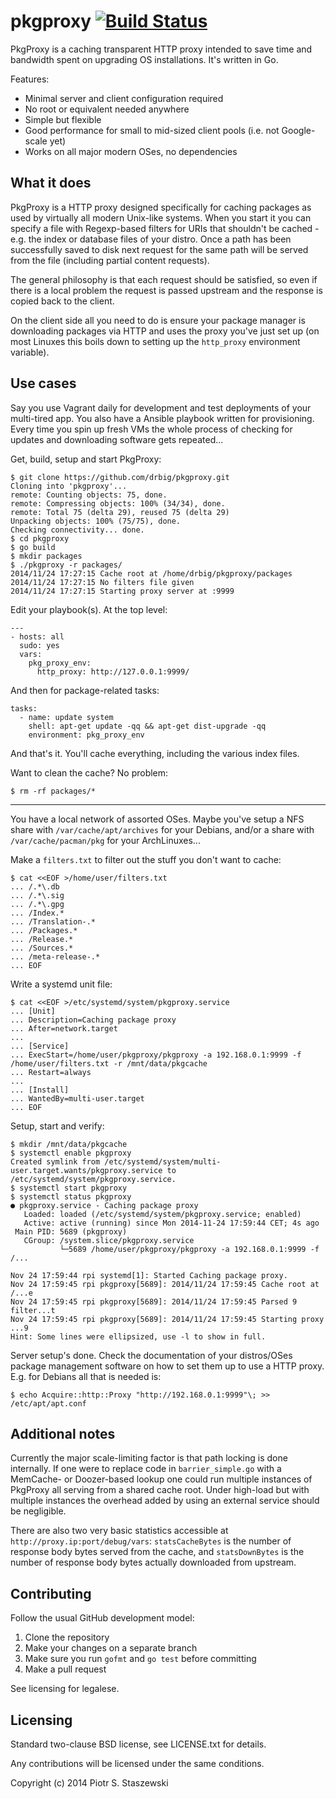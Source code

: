 # pkgproxy [![Build Status](https://travis-ci.org/drbig/pkgproxy.svg)](https://travis-ci.org/drbig/pkgproxy)

PkgProxy is a caching transparent HTTP proxy intended to save time and bandwidth spent on upgrading OS installations. It's written in Go.

Features:

- Minimal server and client configuration required
- No root or equivalent needed anywhere
- Simple but flexible
- Good performance for small to mid-sized client pools (i.e. not Google-scale yet)
- Works on all major modern OSes, no dependencies

## What it does

PkgProxy is a HTTP proxy designed specifically for caching packages as used by virtually all modern Unix-like systems. When you start it you can specify a file with Regexp-based filters for URIs that shouldn't be cached - e.g. the index or database files of your distro. Once a path has been successfully saved to disk next request for the same path will be served from the file (including partial content requests).

The general philosophy is that each request should be satisfied, so even if there is a local problem the request is passed upstream and the response is copied back to the client.

On the client side all you need to do is ensure your package manager is downloading packages via HTTP and uses the proxy you've just set up (on most Linuxes this boils down to setting up the `http_proxy` environment variable).

## Use cases

Say you use Vagrant daily for development and test deployments of your multi-tired app. You also have a Ansible playbook written for provisioning. Every time you spin up fresh VMs the whole process of checking for updates and downloading software gets repeated...

Get, build, setup and start PkgProxy:

    $ git clone https://github.com/drbig/pkgproxy.git
    Cloning into 'pkgproxy'...
    remote: Counting objects: 75, done.
    remote: Compressing objects: 100% (34/34), done.
    remote: Total 75 (delta 29), reused 75 (delta 29)
    Unpacking objects: 100% (75/75), done.
    Checking connectivity... done.
    $ cd pkgproxy
    $ go build
    $ mkdir packages
    $ ./pkgproxy -r packages/
    2014/11/24 17:27:15 Cache root at /home/drbig/pkgproxy/packages
    2014/11/24 17:27:15 No filters file given
    2014/11/24 17:27:15 Starting proxy server at :9999

Edit your playbook(s). At the top level:

    ---
    - hosts: all
      sudo: yes
      vars:
        pkg_proxy_env:
          http_proxy: http://127.0.0.1:9999/


And then for package-related tasks:

    tasks:
      - name: update system
        shell: apt-get update -qq && apt-get dist-upgrade -qq
        environment: pkg_proxy_env


And that's it. You'll cache everything, including the various index files.

Want to clean the cache? No problem:

    $ rm -rf packages/*

- - -

You have a local network of assorted OSes. Maybe you've setup a NFS share with `/var/cache/apt/archives` for your Debians, and/or a share with `/var/cache/pacman/pkg` for your ArchLinuxes...

Make a `filters.txt` to filter out the stuff you don't want to cache:

    $ cat <<EOF >/home/user/filters.txt
    ... /.*\.db
    ... /.*\.sig
    ... /.*\.gpg
    ... /Index.*
    ... /Translation-.*
    ... /Packages.*
    ... /Release.*
    ... /Sources.*
    ... /meta-release-.*
    ... EOF


Write a systemd unit file:

    $ cat <<EOF >/etc/systemd/system/pkgproxy.service
    ... [Unit]
    ... Description=Caching package proxy
    ... After=network.target
    ... 
    ... [Service]
    ... ExecStart=/home/user/pkgproxy/pkgproxy -a 192.168.0.1:9999 -f /home/user/filters.txt -r /mnt/data/pkgcache
    ... Restart=always
    ... 
    ... [Install]
    ... WantedBy=multi-user.target
    ... EOF


Setup, start and verify:

    $ mkdir /mnt/data/pkgcache
    $ systemctl enable pkgproxy
    Created symlink from /etc/systemd/system/multi-user.target.wants/pkgproxy.service to /etc/systemd/system/pkgproxy.service.
    $ systemctl start pkgproxy
    $ systemctl status pkgproxy
    ● pkgproxy.service - Caching package proxy
       Loaded: loaded (/etc/systemd/system/pkgproxy.service; enabled)
       Active: active (running) since Mon 2014-11-24 17:59:44 CET; 4s ago
     Main PID: 5689 (pkgproxy)
       CGroup: /system.slice/pkgproxy.service
               └─5689 /home/user/pkgproxy/pkgproxy -a 192.168.0.1:9999 -f /...
    
    Nov 24 17:59:44 rpi systemd[1]: Started Caching package proxy.
    Nov 24 17:59:45 rpi pkgproxy[5689]: 2014/11/24 17:59:45 Cache root at /...e
    Nov 24 17:59:45 rpi pkgproxy[5689]: 2014/11/24 17:59:45 Parsed 9 filter...t
    Nov 24 17:59:45 rpi pkgproxy[5689]: 2014/11/24 17:59:45 Starting proxy ...9
    Hint: Some lines were ellipsized, use -l to show in full.


Server setup's done. Check the documentation of your distros/OSes package management software on how to set them up to use a HTTP proxy. E.g. for Debians all that is needed is:

    $ echo Acquire::http::Proxy "http://192.168.0.1:9999"\; >> /etc/apt/apt.conf


## Additional notes

Currently the major scale-limiting factor is that path locking is done internally. If one were to replace code in `barrier_simple.go` with a MemCache- or Doozer-based lookup one could run multiple instances of PkgProxy all serving from a shared cache root. Under high-load but with multiple instances the overhead added by using an external service should be negligible.

There are also two very basic statistics accessible at `http://proxy.ip:port/debug/vars`: `statsCacheBytes` is the number of response body bytes served from the cache, and `statsDownBytes` is the number of response body bytes actually downloaded from upstream.

## Contributing

Follow the usual GitHub development model:

1. Clone the repository
2. Make your changes on a separate branch
3. Make sure you run `gofmt` and `go test` before committing
4. Make a pull request

See licensing for legalese.

## Licensing

Standard two-clause BSD license, see LICENSE.txt for details.

Any contributions will be licensed under the same conditions.

Copyright (c) 2014 Piotr S. Staszewski
